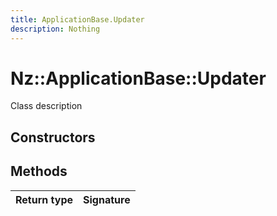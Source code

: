 ```yaml
---
title: ApplicationBase.Updater
description: Nothing
---
```


# Nz::ApplicationBase::Updater

Class description

## Constructors


## Methods

| Return type | Signature |
| ----------- | --------- |
